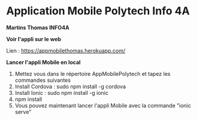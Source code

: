 # Application Mobile Polytech Info 4A
**Martins Thomas INFO4A**

**Voir l'appli sur le web**

Lien : https://appmobilethomas.herokuapp.com/

**Lancer l'appli Mobile en local**

1. Mettez vous dans le répertoire AppMobilePolytech et tapez les commandes suivantes
1. Install Cordova : sudo npm install -g cordova
2. Install Ionic : sudo npm install -g ionic
3. npm install
4. Vous pouvez maintenant lancer l'appli Mobile avec la commande "ionic serve"

